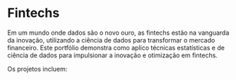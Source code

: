# Fintechs

Em um mundo onde dados são o novo ouro, as fintechs estão na vanguarda da inovação, utilizando a ciência de dados para transformar o mercado financeiro. Este portfólio demonstra como aplico técnicas estatísticas e de ciência de dados para impulsionar a inovação e otimização em fintechs. 

Os projetos incluem:

```{tableofcontents}
```